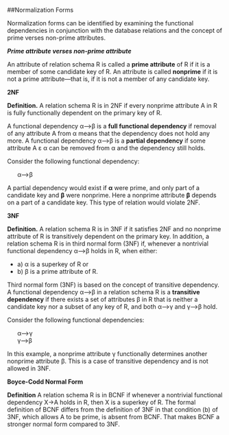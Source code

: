 ##Normalization Forms  
  
Normalization forms can be identified by examining the functional dependencies in conjunction with the database relations and the concept of prime verses non-prime attributes.   
   
__*Prime attribute verses non-prime attribute*__  

An attribute of relation schema R is called a __prime attribute__ of R if it is a member of some candidate key of R. An attribute 
is called __nonprime__ if it is not a prime attribute—that is, if it is not a member of any candidate key.  
  
__2NF__  
  
__Definition.__ A relation schema R is in 2NF if every nonprime attribute A in R is fully functionally dependent on the primary key of R. 

A functional dependency &alpha;-->&beta; is a __full functional dependency__ if removal of any attribute A from &alpha; means that the dependency does not hold any more. A functional dependency &alpha;-->&beta; is a __partial dependency__ if some attribute A ε &alpha; can be removed from &alpha; and the dependency still holds.  
  
Consider the following functional dependency:  
  
&nbsp;&nbsp;&nbsp;&nbsp;&nbsp;&nbsp;&alpha;-->&beta;  
  
A partial dependency would exist if __&alpha;__ were prime, and only part of a candidate key and __&beta;__ were nonprime.  Here a nonprime attribute __&beta;__ depends on a part of a candidate key. This type of relation would violate 2NF.  
  
__3NF__  
  
__Definition.__ A relation schema R is in 3NF if it satisfies 2NF and no nonprime attribute of R is transitively dependent on the primary key.  In addition, a relation schema R is in third normal form (3NF) if, whenever a nontrivial functional dependency &alpha;-->&beta; holds in R, when either:

+ a) &alpha; is a superkey of R or
+ b) &beta; is a prime attribute of R. 
  
Third normal form (3NF) is based on the concept of transitive dependency. A functional dependency &alpha;-->&beta; in a relation schema R is a __transitive dependency__ if there exists a set of attributes &beta; in R that is neither a candidate key nor a subset of any key of R, and both &alpha;-->&gamma; and &gamma;-->&beta; hold.  
  
Consider the following functional dependencies:  
  
&nbsp;&nbsp;&nbsp;&nbsp;&nbsp;&nbsp;&alpha;-->&gamma;  
&nbsp;&nbsp;&nbsp;&nbsp;&nbsp;&nbsp;&gamma;-->&beta;  
  
In this example, a nonprime attribute &gamma; functionally determines another nonprime attribute &beta;.  This is a case of transitive dependency and is not allowed in 3NF.  
   
__Boyce-Codd Normal Form__  
  
__Definition__ A relation schema R is in BCNF if whenever a nontrivial functional dependency X→A holds in R, then X is a superkey of R. The formal definition of BCNF differs from the definition of 3NF in that condition (b) of 3NF, which allows A to be prime, is absent from BCNF. That makes BCNF a stronger normal form compared to 3NF.    

